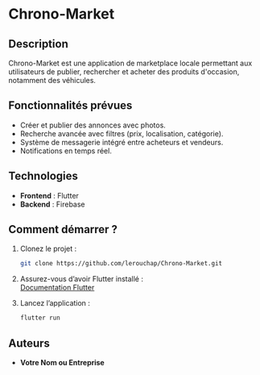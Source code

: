 
# Chrono-Market  

## Description  
Chrono-Market est une application de marketplace locale permettant aux utilisateurs de publier, rechercher et acheter des produits d'occasion, notamment des véhicules.  

## Fonctionnalités prévues  
- Créer et publier des annonces avec photos.  
- Recherche avancée avec filtres (prix, localisation, catégorie).  
- Système de messagerie intégré entre acheteurs et vendeurs.  
- Notifications en temps réel.  

## Technologies  
- **Frontend** : Flutter  
- **Backend** : Firebase  

## Comment démarrer ?  
1. Clonez le projet :  
   ```bash
   git clone https://github.com/lerouchap/Chrono-Market.git
   ```  
2. Assurez-vous d’avoir Flutter installé :  
   [Documentation Flutter](https://flutter.dev/docs/get-started/install)  

3. Lancez l’application :  
   ```bash
   flutter run
   ```  

## Auteurs  
- **Votre Nom ou Entreprise**  
